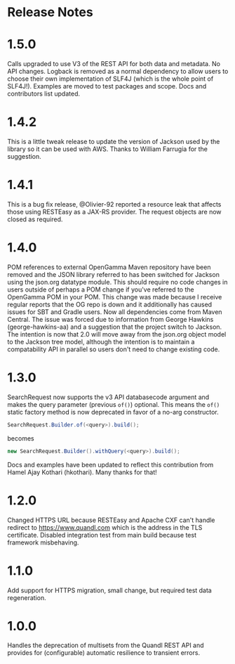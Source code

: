 Release Notes
=============
# 1.5.0
Calls upgraded to use V3 of the REST API for both data and metadata.  No API changes.  Logback is removed as a normal dependency to 
allow users to choose their own implementation of SLF4J (which is the whole point of SLF4J!).  Examples are moved to test packages 
and scope.  Docs and contributors list updated.

# 1.4.2
This is a little tweak release to update the version of Jackson used by the 
library so it can be used with AWS.  Thanks to William Farrugia for the 
suggestion.

# 1.4.1
This is a bug fix release, @Olivier-92 reported a resource leak that affects
those using RESTEasy as a JAX-RS provider.  The request objects are now closed
as required.

# 1.4.0
POM references to external OpenGamma Maven repository have been removed and the JSON library referred to has been switched for
Jackson using the json.org datatype module.  This should require no code changes in users outside of perhaps a POM change if you've
referred to the OpenGamma POM in your POM.  This change was made because I receive regular reports that the OG repo is down and it
additionally has caused issues for SBT and Gradle users.  Now all dependencies come from Maven Central.  The issue was forced due to
information from George Hawkins (george-hawkins-aa) and a suggestion that the project switch to Jackson.  The intention is now that 
2.0 will move away from the json.org object model to the Jackson tree model, although the intention is to maintain a compatability API
in parallel so users don't need to change existing code.

# 1.3.0
SearchRequest now supports the v3 API databasecode argument and makes the query
parameter (previous `of()`) optional.  This means the `of()` static factory 
method is now deprecated in favor of a no-arg constructor. 
``` java 
SearchRequest.Builder.of(<query>).build();
```
becomes 
``` java
new SearchRequest.Builder().withQuery(<query>).build();
```
Docs and examples have been updated to reflect this contribution from 
Hamel Ajay Kothari (hkothari).  Many thanks for that!

# 1.2.0
Changed HTTPS URL because RESTEasy and Apache CXF can't handle redirect to https://www.quandl.com which is the address in the TLS certificate.  Disabled 
integration test from main build because test framework misbehaving.

# 1.1.0 
Add support for HTTPS migration, small change, but required test data regeneration.

# 1.0.0
Handles the deprecation of multisets from the Quandl REST API and provides for (configurable) automatic resilience to 
transient errors.
